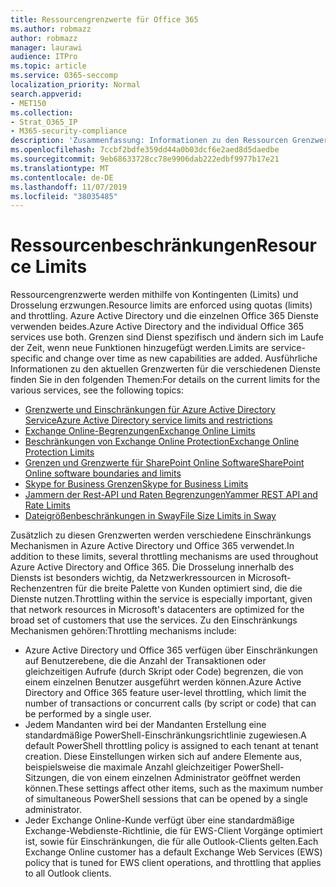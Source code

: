 ```yaml
---
title: Ressourcengrenzwerte für Office 365
ms.author: robmazz
author: robmazz
manager: laurawi
audience: ITPro
ms.topic: article
ms.service: O365-seccomp
localization_priority: Normal
search.appverid:
- MET150
ms.collection:
- Strat_O365_IP
- M365-security-compliance
description: 'Zusammenfassung: Informationen zu den Ressourcen Grenzwerten für die verschiedenen Anwendungen in Office 365.'
ms.openlocfilehash: 7ccbf2bdfe359dd44a0b03dcf6e2aed8d5daedbe
ms.sourcegitcommit: 9eb68633728cc78e9906dab222edbf9977b17e21
ms.translationtype: MT
ms.contentlocale: de-DE
ms.lasthandoff: 11/07/2019
ms.locfileid: "38035485"
---
```

# <a name="resource-limits"></a><span data-ttu-id="8c50f-103">Ressourcenbeschränkungen</span><span class="sxs-lookup"><span data-stu-id="8c50f-103">Resource Limits</span></span>

<span data-ttu-id="8c50f-104">Ressourcengrenzwerte werden mithilfe von Kontingenten (Limits) und Drosselung erzwungen.</span><span class="sxs-lookup"><span data-stu-id="8c50f-104">Resource limits are enforced using quotas (limits) and throttling.</span></span> <span data-ttu-id="8c50f-105">Azure Active Directory und die einzelnen Office 365 Dienste verwenden beides.</span><span class="sxs-lookup"><span data-stu-id="8c50f-105">Azure Active Directory and the individual Office 365 services use both.</span></span> <span data-ttu-id="8c50f-106">Grenzen sind Dienst spezifisch und ändern sich im Laufe der Zeit, wenn neue Funktionen hinzugefügt werden.</span><span class="sxs-lookup"><span data-stu-id="8c50f-106">Limits are service-specific and change over time as new capabilities are added.</span></span> <span data-ttu-id="8c50f-107">Ausführliche Informationen zu den aktuellen Grenzwerten für die verschiedenen Dienste finden Sie in den folgenden Themen:</span><span class="sxs-lookup"><span data-stu-id="8c50f-107">For details on the current limits for the various services, see the following topics:</span></span>

- [<span data-ttu-id="8c50f-108">Grenzwerte und Einschränkungen für Azure Active Directory Service</span><span class="sxs-lookup"><span data-stu-id="8c50f-108">Azure Active Directory service limits and restrictions</span></span>](https://msdn.microsoft.com/library/azure/dn764971.aspx)
- [<span data-ttu-id="8c50f-109">Exchange Online-Begrenzungen</span><span class="sxs-lookup"><span data-stu-id="8c50f-109">Exchange Online Limits</span></span>](https://technet.microsoft.com/library/exchange-online-limits.aspx)
- [<span data-ttu-id="8c50f-110">Beschränkungen von Exchange Online Protection</span><span class="sxs-lookup"><span data-stu-id="8c50f-110">Exchange Online Protection Limits</span></span>](https://technet.microsoft.com/library/exchange-online-protection-limits.aspx)
- [<span data-ttu-id="8c50f-111">Grenzen und Grenzwerte für SharePoint Online Software</span><span class="sxs-lookup"><span data-stu-id="8c50f-111">SharePoint Online software boundaries and limits</span></span>](https://support.office.com/article/SharePoint-Online-software-boundaries-and-limits-8F34FF47-B749-408B-ABC0-B605E1F6D498)
- [<span data-ttu-id="8c50f-112">Skype for Business Grenzen</span><span class="sxs-lookup"><span data-stu-id="8c50f-112">Skype for Business Limits</span></span>](https://technet.microsoft.com/library/skype-for-business-online-limits.aspx)
- [<span data-ttu-id="8c50f-113">Jammern der Rest-API und Raten Begrenzungen</span><span class="sxs-lookup"><span data-stu-id="8c50f-113">Yammer REST API and Rate Limits</span></span>](https://developer.yammer.com/docs/rest-api-rate-limits)
- [<span data-ttu-id="8c50f-114">Dateigrößenbeschränkungen in Sway</span><span class="sxs-lookup"><span data-stu-id="8c50f-114">File Size Limits in Sway</span></span>](https://support.office.com/article/File-size-limits-in-Sway-4db21bc6-b42b-499f-9272-66e089db109f)

<span data-ttu-id="8c50f-115">Zusätzlich zu diesen Grenzwerten werden verschiedene Einschränkungs Mechanismen in Azure Active Directory und Office 365 verwendet.</span><span class="sxs-lookup"><span data-stu-id="8c50f-115">In addition to these limits, several throttling mechanisms are used throughout Azure Active Directory and Office 365.</span></span> <span data-ttu-id="8c50f-116">Die Drosselung innerhalb des Diensts ist besonders wichtig, da Netzwerkressourcen in Microsoft-Rechenzentren für die breite Palette von Kunden optimiert sind, die die Dienste nutzen.</span><span class="sxs-lookup"><span data-stu-id="8c50f-116">Throttling within the service is especially important, given that network resources in Microsoft's datacenters are optimized for the broad set of customers that use the services.</span></span> <span data-ttu-id="8c50f-117">Zu den Einschränkungs Mechanismen gehören:</span><span class="sxs-lookup"><span data-stu-id="8c50f-117">Throttling mechanisms include:</span></span>

- <span data-ttu-id="8c50f-118">Azure Active Directory und Office 365 verfügen über Einschränkungen auf Benutzerebene, die die Anzahl der Transaktionen oder gleichzeitigen Aufrufe (durch Skript oder Code) begrenzen, die von einem einzelnen Benutzer ausgeführt werden können.</span><span class="sxs-lookup"><span data-stu-id="8c50f-118">Azure Active Directory and Office 365 feature user-level throttling, which limit the number of transactions or concurrent calls (by script or code) that can be performed by a single user.</span></span>
- <span data-ttu-id="8c50f-119">Jedem Mandanten wird bei der Mandanten Erstellung eine standardmäßige PowerShell-Einschränkungsrichtlinie zugewiesen.</span><span class="sxs-lookup"><span data-stu-id="8c50f-119">A default PowerShell throttling policy is assigned to each tenant at tenant creation.</span></span> <span data-ttu-id="8c50f-120">Diese Einstellungen wirken sich auf andere Elemente aus, beispielsweise die maximale Anzahl gleichzeitiger PowerShell-Sitzungen, die von einem einzelnen Administrator geöffnet werden können.</span><span class="sxs-lookup"><span data-stu-id="8c50f-120">These settings affect other items, such as the maximum number of simultaneous PowerShell sessions that can be opened by a single administrator.</span></span>
- <span data-ttu-id="8c50f-121">Jeder Exchange Online-Kunde verfügt über eine standardmäßige Exchange-Webdienste-Richtlinie, die für EWS-Client Vorgänge optimiert ist, sowie für Einschränkungen, die für alle Outlook-Clients gelten.</span><span class="sxs-lookup"><span data-stu-id="8c50f-121">Each Exchange Online customer has a default Exchange Web Services (EWS) policy that is tuned for EWS client operations, and throttling that applies to all Outlook clients.</span></span>
